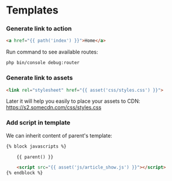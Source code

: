 # Templates

### Generate link to action

```html
<a href="{{ path('index') }}">Home</a>
```
Run command to see available routes:

```bash
php bin/console debug:router
```

### Generate link to assets

```html
<link rel="stylesheet" href="{{ asset('css/styles.css') }}">
```
Later it will help you easily to place your assets to CDN: https://s2.somecdn.com/css/styles.css 

### Add script in template

We can inherit content of parent's template:

```html
{% block javascripts %}

    {{ parent() }}

    <script src="{{ asset('js/article_show.js') }}"></script>
{% endblock %}
```
